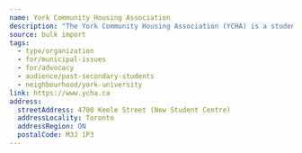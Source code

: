 ```yaml
---
name: York Community Housing Association
description: "The York Community Housing Association (YCHA) is a student-led community outreach group dedicated to helping anyone living in and/or looking for a housing in York University Heights. YCHA serves residents managing housing issues/looking for a place on a case-by-case basis, while mobilizing residents and advocating for action on housing in the York Community. YCHA represent and advocates for tenants' and residents' rights, to achieve safer, cleaner, and more accessible living conditions, and more affordable and available housing in the York Community."
source: bulk import
tags:
  - type/organization
  - for/municipal-issues
  - for/advocacy
  - audience/post-secondary-students
  - neighbourhood/york-university
link: https://www.ycha.ca
address:
  streetAddress: 4700 Keele Street (New Student Centre)
  addressLocality: Toronto
  addressRegion: ON
  postalCode: M3J 1P3
---
```


<!-- Community added via bulk import -->
